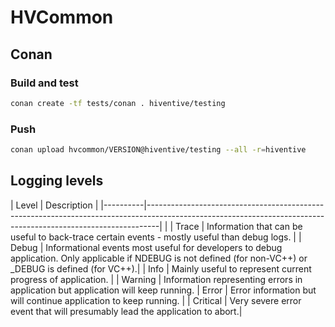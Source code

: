 # HVCommon

## Conan
   
### Build and test

```bash
conan create -tf tests/conan . hiventive/testing
```

### Push

```bash
conan upload hvcommon/VERSION@hiventive/testing --all -r=hiventive
```

## Logging levels

|   Level  |                 Description                                                                                                                                   |
|----------|---------------------------------------------------------------------------------------------------------------------------------------------------------------|                                                           |
| Trace    | Information that can be useful to back-trace certain events - mostly useful than debug logs.                                                                  |
| Debug    | Informational events most useful for developers to debug application. Only applicable if NDEBUG is not defined (for non-VC++) or _DEBUG is defined (for VC++).|
| Info     | Mainly useful to represent current progress of application.                                                                              |
| Warning  | Information representing errors in application but application will keep running. 
| Error    | Error information but will continue application to keep running.                                                                                              |
| Critical | Very severe error event that will presumably lead the application to abort.|

